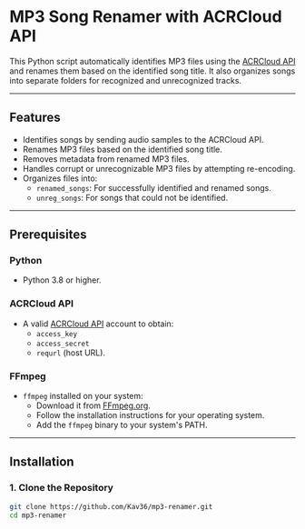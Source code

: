# MP3 Song Renamer with ACRCloud API

This Python script automatically identifies MP3 files using the [ACRCloud API](https://www.acrcloud.com/) and renames them based on the identified song title. It also organizes songs into separate folders for recognized and unrecognized tracks.

---

## Features
- Identifies songs by sending audio samples to the ACRCloud API.
- Renames MP3 files based on the identified song title.
- Removes metadata from renamed MP3 files.
- Handles corrupt or unrecognizable MP3 files by attempting re-encoding.
- Organizes files into:
  - `renamed_songs`: For successfully identified and renamed songs.
  - `unreg_songs`: For songs that could not be identified.

---

## Prerequisites

### Python
- Python 3.8 or higher.

### ACRCloud API
- A valid [ACRCloud API](https://www.acrcloud.com/) account to obtain:
  - `access_key`
  - `access_secret`
  - `requrl` (host URL).

### FFmpeg
- `ffmpeg` installed on your system:
  - Download it from [FFmpeg.org](https://ffmpeg.org/download.html).
  - Follow the installation instructions for your operating system.
  - Add the `ffmpeg` binary to your system's PATH.

---

## Installation

### 1. Clone the Repository
```bash
git clone https://github.com/Kav36/mp3-renamer.git
cd mp3-renamer
